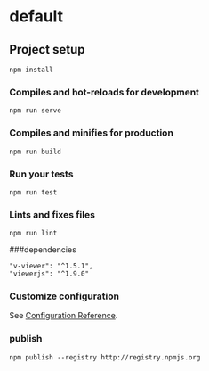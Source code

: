 # default

## Project setup
```
npm install
```

### Compiles and hot-reloads for development
```
npm run serve
```

### Compiles and minifies for production
```
npm run build
```

### Run your tests
```
npm run test
```

### Lints and fixes files
```
npm run lint
```
###dependencies
```
"v-viewer": "^1.5.1",
"viewerjs": "^1.9.0"
```
### Customize configuration
See [Configuration Reference](https://cli.vuejs.org/config/).

### publish
```
npm publish --registry http://registry.npmjs.org

````
